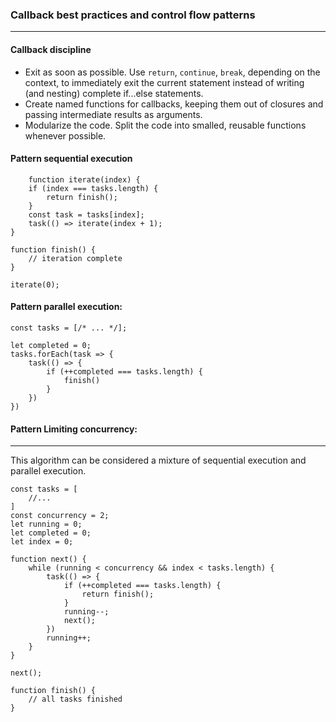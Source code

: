 ### Callback best practices and control flow patterns

___

#### Callback discipline

* Exit as soon as possible. Use `return`, `continue`, `break`, depending on the context, to immediately exit the
  current statement instead of writing (and nesting) complete if...else statements.
* Create named functions for callbacks, keeping them out of closures and passing intermediate results as arguments.
* Modularize the code. Split the code into smalled, reusable functions whenever possible.

#### Pattern sequential execution

```node
    function iterate(index) {
    if (index === tasks.length) {
        return finish();
    }
    const task = tasks[index];
    task(() => iterate(index + 1);
}

function finish() {
    // iteration complete
}

iterate(0);
```

#### Pattern parallel execution:

```node
const tasks = [/* ... */];

let completed = 0;
tasks.forEach(task => {
    task(() => {
        if (++completed === tasks.length) {
            finish()
        }
    })
})
```

#### Pattern Limiting concurrency:

___
This algorithm can be considered a mixture of sequential execution and parallel execution.

```node
const tasks = [
    //...
]
const concurrency = 2;
let running = 0;
let completed = 0;
let index = 0;

function next() {
    while (running < concurrency && index < tasks.length) {
        task(() => {
            if (++completed === tasks.length) {
                return finish();
            }
            running--;
            next();
        })
        running++;
    }
}

next();

function finish() {
    // all tasks finished
}
```
